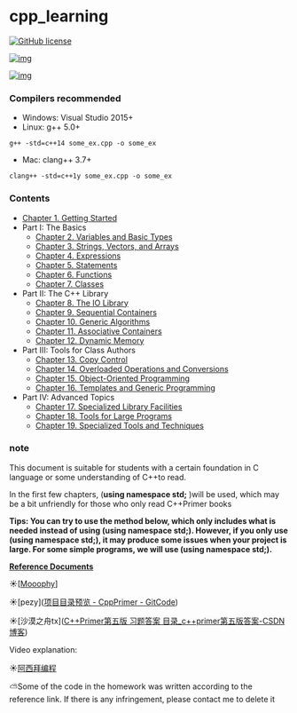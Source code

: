 # cpp_learning

[![GitHub license](https://img.shields.io/badge/license-CC0-blue.svg)](https://raw.githubusercontent.com/Mooophy/Cpp-Primer/master/LICENSE)

[![img](https://img.shields.io/badge/%E4%B8%AD%E6%96%87-%E8%AE%A8%E8%AE%BA%E5%8C%BA-yellowgreen.svg)](https://github.com/ReadingLab/Discussion-for-Cpp)

[![img](https://img.shields.io/badge/douban-%E5%B0%8F%E7%BB%84-green.svg)](http://www.douban.com/group/532124/)

### Compilers recommended

* Windows: Visual Studio 2015+
* Linux: g++ 5.0+

```
g++ -std=c++14 some_ex.cpp -o some_ex
```

* Mac: clang++ 3.7+

```
clang++ -std=c++1y some_ex.cpp -o some_ex
```

### Contents

- [Chapter 1. Getting Started](ch01/README.md)
- Part I: The Basics
  - [Chapter 2. Variables and Basic Types](ch02/README.md)
  - [Chapter 3. Strings, Vectors, and Arrays](ch03/README.md)
  - [Chapter 4. Expressions](ch04/README.md)
  - [Chapter 5. Statements](ch05/README.md)
  - [Chapter 6. Functions](ch06/README.md)
  - [Chapter 7. Classes](ch07/README.md)
- Part II: The C++ Library
  - [Chapter 8. The IO Library](ch08/README.md)
  - [Chapter 9. Sequential Containers](ch09/README.md)
  - [Chapter 10. Generic Algorithms](ch10/README.md)
  - [Chapter 11. Associative Containers](ch11/README.md)
  - [Chapter 12. Dynamic Memory](ch12/README.md)
- Part III: Tools for Class Authors
  - [Chapter 13. Copy Control](ch13/README.md)
  - [Chapter 14. Overloaded Operations and Conversions](ch14/README.md)
  - [Chapter 15. Object-Oriented Programming](ch15/README.md)
  - [Chapter 16. Templates and Generic Programming](ch16)
- Part IV:  Advanced Topics
  - [Chapter 17. Specialized Library Facilities](ch17)
  - [Chapter 18. Tools for Large Programs](ch18)
  - [Chapter 19. Specialized Tools and Techniques](ch19)

### note

This document is suitable for students with a certain foundation in C language or some understanding of C++to read.

In the first few chapters, (**using namespace std;** )will be used, which may be a bit unfriendly for those who only read C++Primer books

**Tips: You can try to use the method below, which only includes what is needed instead of using (using namespace std;). However, if you only use (using namespace std;), it may produce some issues when your project is large. For some simple programs, we will use (using namespace std;).**

**[Reference Documents](https://github.com/Mooophy/Cpp-Primer/)**

☀️[[Mooophy](https://github.com/Mooophy/Cpp-Primer/)]

☀️[pezy]([项目目录预览 - CppPrimer - GitCode](https://gitcode.com/mirrors/pezy/cppprimer/tree/master?utm_source=csdn_github_accelerator&isLogin=1))

☀️[沙漠之舟tx]([C++Primer第五版 习题答案 目录_c++primer第五版答案-CSDN博客](https://blog.csdn.net/shamozhizhoutx/article/details/81264498))

Video explanation:

☀️[阿西拜编程]([19.8固有的不可移植的特性_哔哩哔哩_bilibili](https://www.bilibili.com/video/BV1z64y1U7hs?p=103&spm_id_from=pageDriver&vd_source=d0200ba2cee52451d0185d155216f8cf))

⛅️Some of the code in the homework was written according to the reference link. If there is any infringement, please contact me to delete it
